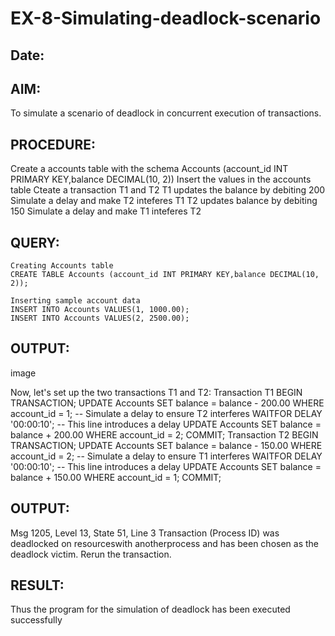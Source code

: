 # EX-8-Simulating-deadlock-scenario
## Date:

## AIM:
To simulate a scenario of deadlock in concurrent execution of transactions.

## PROCEDURE:
Create a accounts table with the schema Accounts (account_id INT PRIMARY KEY,balance DECIMAL(10, 2))
Insert the values in the accounts table
Cteate a transaction T1 and T2
T1 updates the balance by debiting 200
Simulate a delay and make T2 inteferes T1
T2 updates balance by debiting 150
Simulate a delay and make T1 inteferes T2

## QUERY:
```
Creating Accounts table
CREATE TABLE Accounts (account_id INT PRIMARY KEY,balance DECIMAL(10, 2));

Inserting sample account data
INSERT INTO Accounts VALUES(1, 1000.00);
INSERT INTO Accounts VALUES(2, 2500.00);
```
## OUTPUT:
image

Now, let's set up the two transactions T1 and T2:
Transaction T1
BEGIN TRANSACTION;
UPDATE Accounts
SET balance = balance - 200.00
WHERE account_id = 1;
-- Simulate a delay to ensure T2 interferes
WAITFOR DELAY '00:00:10'; -- This line introduces a delay
UPDATE Accounts
SET balance = balance + 200.00
WHERE account_id = 2;
COMMIT;
Transaction T2
BEGIN TRANSACTION;
UPDATE Accounts
SET balance = balance - 150.00
WHERE account_id = 2;
-- Simulate a delay to ensure T1 interferes
WAITFOR DELAY '00:00:10'; -- This line introduces a delay
UPDATE Accounts
SET balance = balance + 150.00
WHERE account_id = 1;
COMMIT;

## OUTPUT:
Msg 1205, Level 13, State 51, Line 3
Transaction (Process ID) was deadlocked
on resourceswith anotherprocess and has been
chosen as the deadlock victim. Rerun the transaction.
## RESULT:
Thus the program for the simulation of deadlock has been executed successfully

